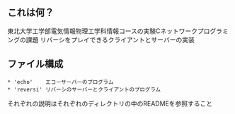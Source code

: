 ## これは何？

東北大学工学部電気情報物理工学科情報コースの実験Cネットワークプログラミングの課題
リバーシをプレイできるクライアントとサーバーの実装

## ファイル構成

    * 'echo'    エコーサーバーのプログラム
    * 'reversi' リバーシのサーバーとクライアントのプログラム

それぞれの説明はそれぞれのディレクトリの中のREADMEを参照すること

